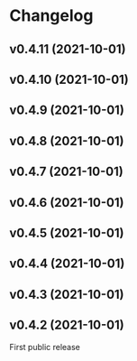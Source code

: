 # Changelog

<!--next-version-placeholder-->

## v0.4.11 (2021-10-01)


## v0.4.10 (2021-10-01)


## v0.4.9 (2021-10-01)


## v0.4.8 (2021-10-01)


## v0.4.7 (2021-10-01)


## v0.4.6 (2021-10-01)


## v0.4.5 (2021-10-01)


## v0.4.4 (2021-10-01)


## v0.4.3 (2021-10-01)


## v0.4.2 (2021-10-01)

First public release

